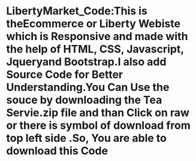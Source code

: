 # LibertyMarket_Code:This  is theEcommerce or Liberty Webiste which is Responsive and made with the help of HTML, CSS, Javascript, Jqueryand Bootstrap.I also add Source Code for Better Understanding.You Can Use the souce by downloading the Tea Servie.zip file and than Click on raw or there is symbol of download from top left side .So, You are able to download this Code

